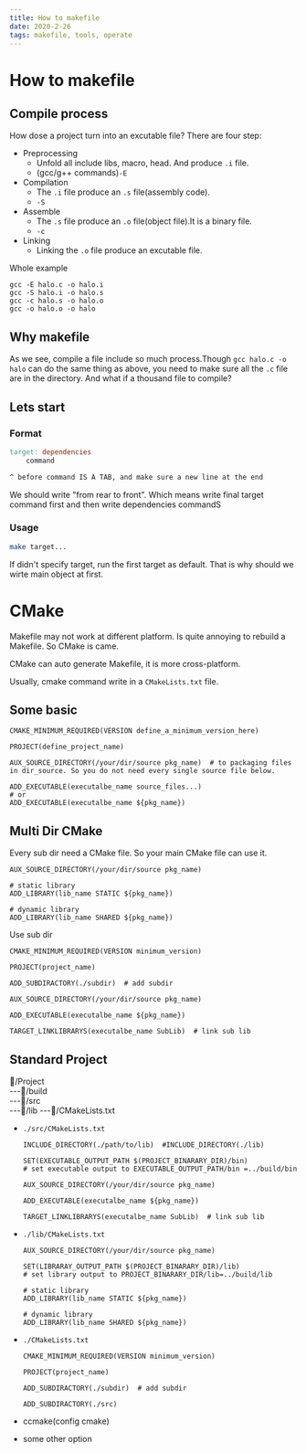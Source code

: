 ```yaml
---
title: How to makefile
date: 2020-2-26
tags: makefile, tools, operate
---
```


# How to makefile
## Compile process
How dose a project turn into an excutable file? There are four step:
- Preprocessing
    - Unfold all include libs, macro, head. And produce `.i` file.
    - (gcc/g++ commands)`-E`
- Compilation
    - The `.i` file produce an `.s` file(assembly code).
    - `-S`
- Assemble
    - The `.s` file produce an `.o` file(object file).It is a binary file.
    - `-c`
- Linking
    - Linking the `.o` file produce an excutable file.

Whole example
``` 
gcc -E halo.c -o halo.i  
gcc -S halo.i -o halo.s  
gcc -c halo.s -o halo.o  
gcc -o halo.o -o halo
```

## Why makefile
As we see, compile a file include so much process.Though `gcc halo.c -o halo` can do the same thing as above, you need to make sure all the `.c` file are in the directory. 
And what if a thousand file to compile?

## Lets start
### Format
``` makefile
target: dependencies
    command

^ before command IS A TAB, and make sure a new line at the end
```
We should write "from rear to front". Which means write final target command first and then write dependencies commandS

### Usage
``` sh
make target...
```

If didn't specify target, run the first target as default. That is why should we wirte main object at first.


# CMake

Makefile may not work at different platform. Is quite annoying to rebuild a Makefile. So CMake is came.

CMake can auto generate Makefile, it is more cross-platform.

Usually, cmake command write in a `CMakeLists.txt` file.

## Some basic

``` 
CMAKE_MINIMUM_REQUIRED(VERSION define_a_minimum_version_here)

PROJECT(define_project_name)

AUX_SOURCE_DIRECTORY(/your/dir/source pkg_name)  # to packaging files in dir_source. So you do not need every single source file below.

ADD_EXECUTABLE(executalbe_name source_files...)
# or
ADD_EXECUTABLE(executalbe_name ${pkg_name})
```

## Multi Dir CMake

Every sub dir need a CMake file. So your main CMake file can use it.

``` 
AUX_SOURCE_DIRECTORY(/your/dir/source pkg_name)

# static library
ADD_LIBRARY(lib_name STATIC ${pkg_name})  

# dynamic library
ADD_LIBRARY(lib_name SHARED ${pkg_name})
```

Use sub dir

``` 
CMAKE_MINIMUM_REQUIRED(VERSION minimum_version)

PROJECT(project_name)

ADD_SUBDIRACTORY(./subdir)  # add subdir

AUX_SOURCE_DIRECTORY(/your/dir/source pkg_name)

ADD_EXECUTABLE(executalbe_name ${pkg_name})

TARGET_LINKLIBRARYS(executalbe_name SubLib)  # link sub lib
```


## Standard Project

📁/Project  
---📁/build  
---📁/src  
---📁/lib
---📝/CMakeLists.txt

- `./src/CMakeLists.txt`
    ``` 
    INCLUDE_DIRECTORY(./path/to/lib)  #INCLUDE_DIRECTORY(./lib)

    SET(EXECUTABLE_OUTPUT_PATH $(PROJECT_BINARARY_DIR)/bin)
    # set executable output to EXECUTABLE_OUTPUT_PATH/bin =../build/bin

    AUX_SOURCE_DIRECTORY(/your/dir/source pkg_name)

    ADD_EXECUTABLE(executalbe_name ${pkg_name})

    TARGET_LINKLIBRARYS(executalbe_name SubLib)  # link sub lib
    ```
- `./lib/CMakeLists.txt`
    ``` 
    AUX_SOURCE_DIRECTORY(/your/dir/source pkg_name)

    SET(LIBRARAY_OUTPUT_PATH $(PROJECT_BINARARY_DIR)/lib)
    # set library output to PROJECT_BINARARY_DIR/lib=../build/lib

    # static library
    ADD_LIBRARY(lib_name STATIC ${pkg_name})  

    # dynamic library
    ADD_LIBRARY(lib_name SHARED ${pkg_name})
    ```
- `./CMakeLists.txt`
    ``` 
    CMAKE_MINIMUM_REQUIRED(VERSION minimum_version)

    PROJECT(project_name)

    ADD_SUBDIRACTORY(./subdir)  # add subdir

    ADD_SUBDIRACTORY(./src)
    ```

- ccmake(config cmake)
- some other option
